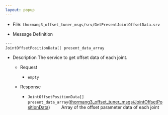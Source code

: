 ```yaml
---
layout: popup
---
```


- File: `thormang3_offset_tuner_msgs/srv/GetPresentJointOffsetData.srv`

- Message Definition
 ```c
 ---
 JointOffsetPositionData[] present_data_array
 ```

- Description
The service to get offset data of each joint.

  - Request
    * `empty`

  - Response
    * `JointOffsetPositionData[] present_data_array`([thormang3_offset_tuner_msgs/JointOffsetPositionData])
&emsp;&emsp; Array of the offset parameter data of each joint

[thormang3_offset_tuner_msgs/JointOffsetPositionData]: /docs/en/platform/msgs/JointOffsetPositionData_msg/#jointoffsetpositiondata-msg
